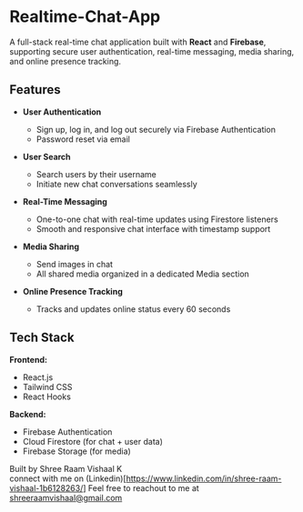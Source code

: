 # Realtime-Chat-App

A full-stack real-time chat application built with **React** and **Firebase**, supporting secure user authentication, real-time messaging, media sharing, and online presence tracking.

## Features

- **User Authentication**
  - Sign up, log in, and log out securely via Firebase Authentication
  - Password reset via email

- **User Search**
  - Search users by their username
  - Initiate new chat conversations seamlessly

- **Real-Time Messaging**
  - One-to-one chat with real-time updates using Firestore listeners
  - Smooth and responsive chat interface with timestamp support

- **Media Sharing**
  - Send images in chat
  - All shared media organized in a dedicated Media section

- **Online Presence Tracking**
  - Tracks and updates online status every 60 seconds

## Tech Stack

**Frontend:**
- React.js
- Tailwind CSS
- React Hooks

**Backend:**
- Firebase Authentication
- Cloud Firestore (for chat + user data)
- Firebase Storage (for media)

Built by Shree Raam Vishaal K  
connect with me on (Linkedin)[https://www.linkedin.com/in/shree-raam-vishaal-1b6128263/]
Feel free to reachout to me at shreeraamvishaal@gmail.com
